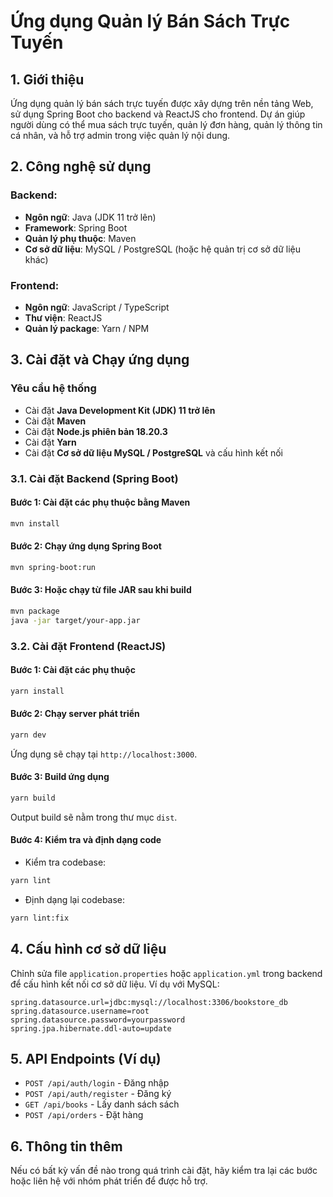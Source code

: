 # Ứng dụng Quản lý Bán Sách Trực Tuyến

## 1. Giới thiệu
Ứng dụng quản lý bán sách trực tuyến được xây dựng trên nền tảng Web, sử dụng Spring Boot cho backend và ReactJS cho frontend. Dự án giúp người dùng có thể mua sách trực tuyến, quản lý đơn hàng, quản lý thông tin cá nhân, và hỗ trợ admin trong việc quản lý nội dung.

## 2. Công nghệ sử dụng
### Backend:
- **Ngôn ngữ**: Java (JDK 11 trở lên)
- **Framework**: Spring Boot
- **Quản lý phụ thuộc**: Maven
- **Cơ sở dữ liệu**: MySQL / PostgreSQL (hoặc hệ quản trị cơ sở dữ liệu khác)

### Frontend:
- **Ngôn ngữ**: JavaScript / TypeScript
- **Thư viện**: ReactJS
- **Quản lý package**: Yarn / NPM

## 3. Cài đặt và Chạy ứng dụng
### Yêu cầu hệ thống
- Cài đặt **Java Development Kit (JDK) 11 trở lên**
- Cài đặt **Maven**
- Cài đặt **Node.js phiên bản 18.20.3**
- Cài đặt **Yarn**
- Cài đặt **Cơ sở dữ liệu MySQL / PostgreSQL** và cấu hình kết nối

### 3.1. Cài đặt Backend (Spring Boot)
#### Bước 1: Cài đặt các phụ thuộc bằng Maven
```sh
mvn install
```
#### Bước 2: Chạy ứng dụng Spring Boot
```sh
mvn spring-boot:run
```
#### Bước 3: Hoặc chạy từ file JAR sau khi build
```sh
mvn package
java -jar target/your-app.jar
```

### 3.2. Cài đặt Frontend (ReactJS)
#### Bước 1: Cài đặt các phụ thuộc
```sh
yarn install
```
#### Bước 2: Chạy server phát triển
```sh
yarn dev
```
Ứng dụng sẽ chạy tại `http://localhost:3000`.

#### Bước 3: Build ứng dụng
```sh
yarn build
```
Output build sẽ nằm trong thư mục `dist`.

#### Bước 4: Kiểm tra và định dạng code
- Kiểm tra codebase:
```sh
yarn lint
```
- Định dạng lại codebase:
```sh
yarn lint:fix
```

## 4. Cấu hình cơ sở dữ liệu
Chỉnh sửa file `application.properties` hoặc `application.yml` trong backend để cấu hình kết nối cơ sở dữ liệu. Ví dụ với MySQL:
```properties
spring.datasource.url=jdbc:mysql://localhost:3306/bookstore_db
spring.datasource.username=root
spring.datasource.password=yourpassword
spring.jpa.hibernate.ddl-auto=update
```

## 5. API Endpoints (Ví dụ)
- `POST /api/auth/login` - Đăng nhập
- `POST /api/auth/register` - Đăng ký
- `GET /api/books` - Lấy danh sách sách
- `POST /api/orders` - Đặt hàng

## 6. Thông tin thêm
Nếu có bất kỳ vấn đề nào trong quá trình cài đặt, hãy kiểm tra lại các bước hoặc liên hệ với nhóm phát triển để được hỗ trợ.
